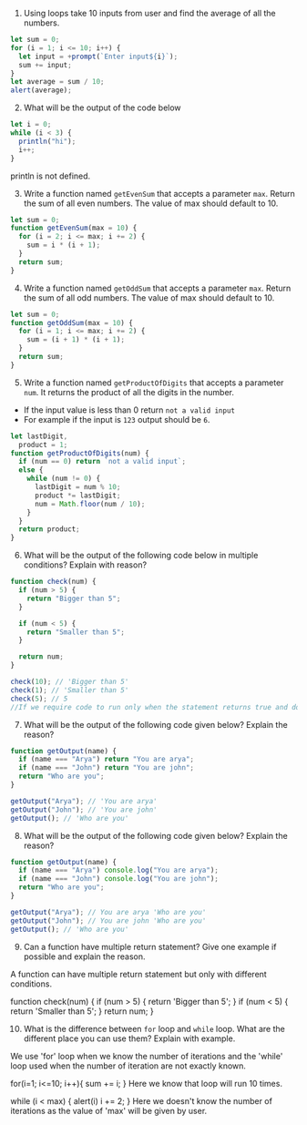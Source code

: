 1. Using loops take 10 inputs from user and find the average of all the numbers.

```js
let sum = 0;
for (i = 1; i <= 10; i++) {
  let input = +prompt(`Enter input${i}`);
  sum += input;
}
let average = sum / 10;
alert(average);
```

2. What will be the output of the code below

```js
let i = 0;
while (i < 3) {
  println("hi");
  i++;
}
```

println is not defined.

3. Write a function named `getEvenSum` that accepts a parameter `max`. Return the sum of all even numbers. The value of max should default to 10.

```js
let sum = 0;
function getEvenSum(max = 10) {
  for (i = 2; i <= max; i += 2) {
    sum = i * (i + 1);
  }
  return sum;
}
```

4. Write a function named `getOddSum` that accepts a parameter `max`. Return the sum of all odd numbers. The value of max should default to 10.

```js
let sum = 0;
function getOddSum(max = 10) {
  for (i = 1; i <= max; i += 2) {
    sum = (i + 1) * (i + 1);
  }
  return sum;
}
```

5. Write a function named `getProductOfDigits` that accepts a parameter `num`. It returns the product of all the digits in the number.

- If the input value is less than 0 return `not a valid input`
- For example if the input is `123` output should be `6`.

```js
let lastDigit,
  product = 1;
function getProductOfDigits(num) {
  if (num == 0) return `not a valid input`;
  else {
    while (num != 0) {
      lastDigit = num % 10;
      product *= lastDigit;
      num = Math.floor(num / 10);
    }
  }
  return product;
}
```

6. What will be the output of the following code below in multiple conditions? Explain with reason?

```js
function check(num) {
  if (num > 5) {
    return "Bigger than 5";
  }

  if (num < 5) {
    return "Smaller than 5";
  }

  return num;
}

check(10); // 'Bigger than 5'
check(1); // 'Smaller than 5'
check(5); // 5
//If we require code to run only when the statement returns true and do nothing else if false then an else statement is not needed.
```

7. What will be the output of the following code given below? Explain the reason?

```js
function getOutput(name) {
  if (name === "Arya") return "You are arya";
  if (name === "John") return "You are john";
  return "Who are you";
}

getOutput("Arya"); // 'You are arya'
getOutput("John"); // 'You are john'
getOutput(); // 'Who are you'
```

8. What will be the output of the following code given below? Explain the reason?

```js
function getOutput(name) {
  if (name === "Arya") console.log("You are arya");
  if (name === "John") console.log("You are john");
  return "Who are you";
}

getOutput("Arya"); // You are arya 'Who are you'
getOutput("John"); // You are john 'Who are you'
getOutput(); // 'Who are you'
```

9. Can a function have multiple return statement? Give one example if possible and explain the reason.

A function can have multiple return statement but only with different conditions.

function check(num) {
if (num > 5) {
return 'Bigger than 5';
}
if (num < 5) {
return 'Smaller than 5';
}
return num;
}

10. What is the difference between `for` loop and `while` loop. What are the different place you can use them? Explain with example.

We use 'for' loop when we know the number of iterations and the 'while' loop used when the number of iteration are not exactly known.

for(i=1; i<=10; i++){
sum += i;
}
Here we know that loop will run 10 times.

while (i < max) {
alert(i)
i += 2;
}
Here we doesn't know the number of iterations as the value of 'max' will be given by user.
